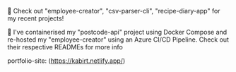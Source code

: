 📀 Check out "employee-creator", "csv-parser-cli", "recipe-diary-app" for my recent projects! 

📀 I've containerised my "postcode-api" project using Docker Compose and re-hosted my "employee-creator" using an Azure CI/CD Pipeline. Check out their respective READMEs for more info

portfolio-site: (https://kabirt.netlify.app/)


<!--
**kabirt7/kabirt7** is a ✨ _special_ ✨ repository because its `README.md` (this file) appears on your GitHub profile.

Here are some ideas to get you started:

🔭 I’m currently focusing on: deployment (Azure & AWS), CI/CD & authentication. 

🌱 I’m currently working on: hosting my "employee-creator" TSX/Springboot/mySQL Project (MVP complete). Containerised with Docker and now working on deploying on an EC2 instance. In the process of adding in a login page with different user roles.


- 🌱 I’m currently learning ...
- 👯 I’m looking to collaborate on ...
- 🤔 I’m looking for help with ...
- 💬 Ask me about ...
- 📫 How to reach me: ...
- 😄 Pronouns: ...
- ⚡ Fun fact: ...
-->
